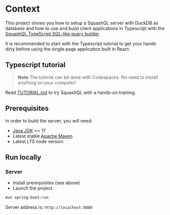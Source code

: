 # Context

This project shows you how to setup a SquashQL server with DuckDB as database and how to use and build client applications
in Typescript with the [SquashQL TypeScript SQL-like query builder](https://www.npmjs.com/package/@squashql/squashql-js). 

It is recommended to start with the Typescript tutorial to get your hands dirty before using the 
single page application built in React.

## Typescript tutorial

> **Note**
> The tutorial can be done with Codespaces. No need to install anything on your computer!

Read [TUTORIAL.md](./TUTORIAL.md) to try SquashQL with a hands-on training.

## Prerequisites

In order to build the server, you will need:
- [Java JDK](https://www.oracle.com/java/) >= 17
- Latest stable [Apache Maven](http://maven.apache.org/)
- Latest LTS node version

## Run locally

### Server

- Install prerequisites (see above)
- Launch the project
```bash
mvn spring-boot:run
```

Server address is: `http://localhost:8080`

